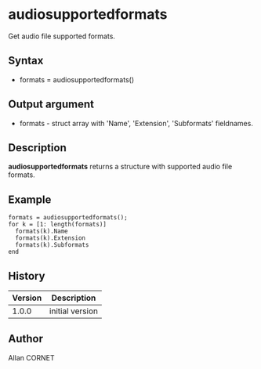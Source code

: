 

# audiosupportedformats

Get audio file supported formats.

## Syntax

- formats = audiosupportedformats()

## Output argument

 - formats - struct array with 'Name', 'Extension', 'Subformats' fieldnames.

## Description


  <p><b>audiosupportedformats</b> returns a structure with supported audio file formats.</p>


## Example

```Nelson
formats = audiosupportedformats();
for k = [1: length(formats)]
  formats(k).Name
  formats(k).Extension
  formats(k).Subformats
end
```

## History

|Version|Description|
|------|------|
|1.0.0|initial version|


## Author

Allan CORNET



